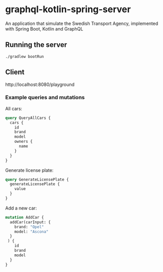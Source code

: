 # graphql-kotlin-spring-server
An application that simulate the Swedish Transport Agency, implemented with Spring Boot, Kotlin and GraphQL

## Running the server
```./gradlew bootRun```

## Client
http://localhost:8080/playground

### Example queries and mutations

All cars:
```graphql
query QueryAllCars {
  cars {
    id
    brand
    model
    owners {
      name
    }
  }
}
```

Generate license plate:
```graphql
query GenerateLicensePlate {
  generateLicensePlate {
    value
  }
}
```

Add a new car:
```graphql
mutation AddCar {
  addCar(carInput: {
    brand: "Opel"
    model: "Ascona"
  }
 ) {
    id
    brand
    model
  }
}
```